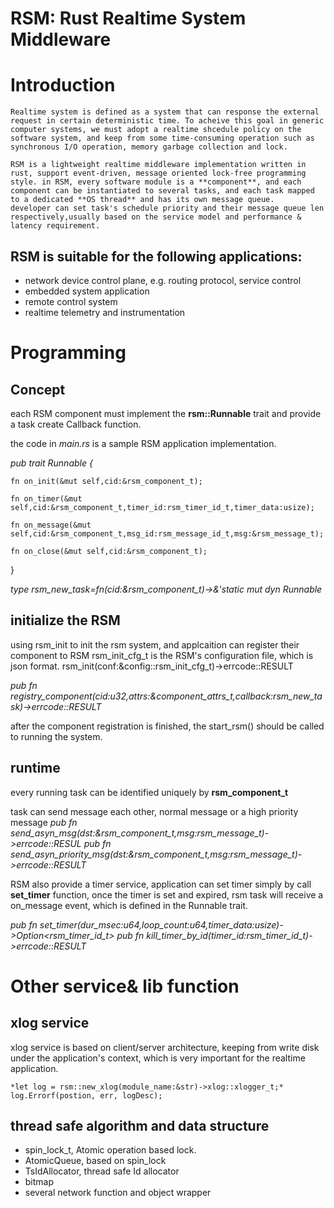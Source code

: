 RSM: Rust Realtime System Middleware
=====
Introduction
===
    Realtime system is defined as a system that can response the external request in certain deterministic time. To acheive this goal in generic computer systems, we must adopt a realtime shcedule policy on the software system, and keep from some time-consuming operation such as synchronous I/O operation, memory garbage collection and lock.

    RSM is a lightweight realtime middleware implementation written in rust, support event-driven, message oriented lock-free programming style. in RSM, every software module is a **component**, and each component can be instantiated to several tasks, and each task mapped to a dedicated **OS thread** and has its own message queue.
    developer can set task's schedule priority and their message queue len respectively,usually based on the service model and performance & latency requirement.

RSM is suitable for the following applications:
----
- network device control plane, e.g. routing protocol, service control
- embedded system application
- remote control system
- realtime telemetry and instrumentation

Programming
===

Concept
---

each RSM component must implement the **rsm::Runnable** trait and provide a task create Callback function.

the code in *main.rs* is a sample RSM application implementation.

*pub trait Runnable {*

    fn on_init(&mut self,cid:&rsm_component_t);

    fn on_timer(&mut self,cid:&rsm_component_t,timer_id:rsm_timer_id_t,timer_data:usize);

    fn on_message(&mut self,cid:&rsm_component_t,msg_id:rsm_message_id_t,msg:&rsm_message_t);

    fn on_close(&mut self,cid:&rsm_component_t);

}

*type rsm_new_task=fn(cid:&rsm_component_t)->&'static mut dyn Runnable*


initialize the RSM
---
using rsm_init to init the rsm system, and applcaition can register their component to RSM
rsm_init_cfg_t is the RSM's configuration file, which is json format.
rsm_init(conf:&config::rsm_init_cfg_t)->errcode::RESULT

*pub fn registry_component(cid:u32,attrs:&component_attrs_t,callback:rsm_new_task)->errcode::RESULT*

after the component registration is finished, the start_rsm() should be called to running the system.

runtime
---
every running task can be identified uniquely by **rsm_component_t**

task can send message each other, normal message or a high priority message
*pub fn send_asyn_msg(dst:&rsm_component_t,msg:rsm_message_t)->errcode::RESUL*
*pub fn send_asyn_priority_msg(dst:&rsm_component_t,msg:rsm_message_t)->errcode::RESULT*

RSM also provide a timer service, application can set timer simply by call **set_timer** function, once the timer is set and expired, rsm task will receive a on_message event, which is defined in the Runnable trait.

*pub fn set_timer(dur_msec:u64,loop_count:u64,timer_data:usize)->Option<rsm_timer_id_t>*
*pub fn kill_timer_by_id(timer_id:rsm_timer_id_t)->errcode::RESULT*

Other service& lib function
===
xlog service
---
xlog service is based on client/server architecture, keeping from write disk under the application's context, which is very important for the realtime application.

    *let log = rsm::new_xlog(module_name:&str)->xlog::xlogger_t;*
    log.Errorf(postion, err, logDesc);

thread safe algorithm and data structure
---
+ spin_lock_t, Atomic operation based lock.
+ AtomicQueue, based on spin_lock
+ TsIdAllocator, thread safe Id allocator
+ bitmap
+ several network function and object wrapper